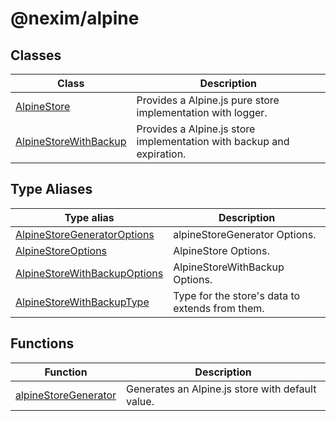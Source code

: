 # @nexim/alpine

## Classes

| Class                                                     | Description                                                           |
| --------------------------------------------------------- | --------------------------------------------------------------------- |
| [AlpineStore](classes/AlpineStore.md)                     | Provides a Alpine.js pure store implementation with logger.           |
| [AlpineStoreWithBackup](classes/AlpineStoreWithBackup.md) | Provides a Alpine.js store implementation with backup and expiration. |

## Type Aliases

| Type alias                                                                   | Description                                     |
| ---------------------------------------------------------------------------- | ----------------------------------------------- |
| [AlpineStoreGeneratorOptions](type-aliases/AlpineStoreGeneratorOptions.md)   | alpineStoreGenerator Options.                   |
| [AlpineStoreOptions](type-aliases/AlpineStoreOptions.md)                     | AlpineStore Options.                            |
| [AlpineStoreWithBackupOptions](type-aliases/AlpineStoreWithBackupOptions.md) | AlpineStoreWithBackup Options.                  |
| [AlpineStoreWithBackupType](type-aliases/AlpineStoreWithBackupType.md)       | Type for the store's data to extends from them. |

## Functions

| Function                                                  | Description                                      |
| --------------------------------------------------------- | ------------------------------------------------ |
| [alpineStoreGenerator](functions/alpineStoreGenerator.md) | Generates an Alpine.js store with default value. |
